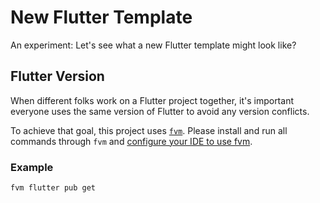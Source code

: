 # New Flutter Template

An experiment: Let's see what a new Flutter template might look like?

## Flutter Version

When different folks work on a Flutter project together, it's important everyone
uses the same version of Flutter to avoid any version conflicts.

To achieve that goal, this project uses
[`fvm`](https://github.com/leoafarias/fvm). Please install and run all commands
through `fvm` and [configure your IDE to use
fvm](https://github.com/leoafarias/fvm#configure-your-ide).

### Example

``` fvm flutter pub get ```
